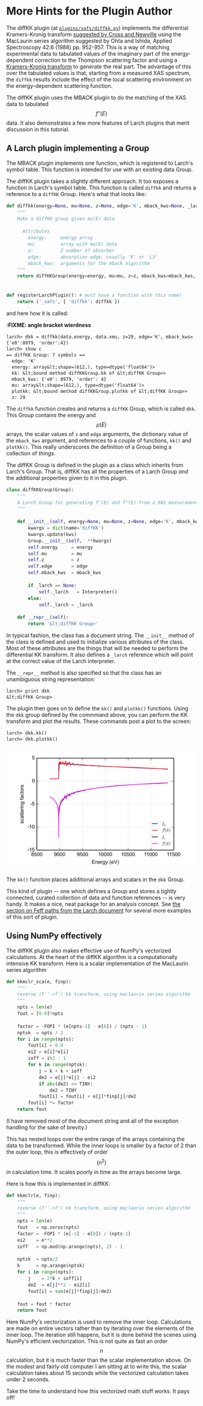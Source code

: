 # More Hints for the Plugin Author

The diffKK plugin (at
[`plugins/xafs/diffkk.py`](https://github.com/xraypy/xraylarch/blob/master/plugins/xafs/diffkk.py))
implements the differential Kramers-Kronig transform
[suggested by Cross and Newville](http://dx.doi.org/10.1103/PhysRevB.58.11215)
using the MacLaurin series algorithm suggested by Ohta and Ishida,
Applied Spectroscopy 42:6 (1988) pp. 952-957.  This is a way of
matching experimental data to tabulated values of the imaginary part
of the energy-dependent correction to the Thompson scattering factor
and using a
[Kramers-Kronig transform](https://en.wikipedia.org/wiki/Kramers%E2%80%93Kronig_relations)
to generate the real part.  The advantage of this over the tabulated
values is that, starting from a measured XAS spectrum, the `diffkk`
results include the effect of the local scattering environment on the
energy-dependent scattering function.

The diffKK plugin uses  the MBACK plugin to do the matching of the
XAS data to tabulated $$f''(E)$$ data.  It also demonstrates a few
more features of Larch plugins that merit discussion in this tutorial.

## A Larch plugin implementing a Group

The MBACK plugin implements one function, which is registered to
Larch's symbol table.  This function is intended for use with an
existing data Group.

The diffKK plugin takes a slightly different approach.  It too
exposes a function in Larch's symbol table.  This function is called
`diffkk` and returns a reference to a `diffKK` Group.  Here's what
that looks like:

```python
def diffkk(energy=None, mu=None, z=None, edge='K', mback_kws=None, _larch=None, **kws):
    """
    Make a diffKK group given mu(E) data

      Attributes
        energy:     energy array
        mu:         array with mu(E) data
        z:          Z number of absorber
        edge:       absorption edge, usually 'K' or 'L3'
        mback_kws:  arguments for the mback algorithm
    """
    return diffKKGroup(energy=energy, mu=mu, z=z, mback_kws=mback_kws, _larch=_larch)
    
    
def registerLarchPlugin(): # must have a function with this name!
    return ('_xafs', { 'diffkk': diffkk })
```

and here how it is called:

**:FIXME: angle bracket wierdness**

```
larch> dkk = diffkk(data.energy, data.xmu, z=29, edge='K', mback_kws={'e0':8979, 'order':4})
larch> show c
== diffKK Group: 7 symbols ==
  edge: 'K'
  energy: array&lt;shape=(612,), type=dtype('float64')>
  kk: &lt;bound method diffKKGroup.kk of &lt;diffKK Group>>
  mback_kws: {'e0': 8979, 'order': 4}
  mu: array&lt;shape=(612,), type=dtype('float64')>
  plotkk: &lt;bound method diffKKGroup.plotkk of &lt;diffKK Group>>
  z: 29
```

The `diffkk` function creates and returns a `diffKK` Group, which is
called `dkk`.  This Group contains the energy and $$\mu(E)$$ arrays,
the scalar values of `z` and `edge` arguments, the dictionary value of
the `mback_kws` argument, and references to a couple of functions,
`kk()` and `plotkk()`.  This really underscores the definition of a
Group being a collection of *things*.

The diffKK Group is defined in the plugin as a class which inherits
from Larch's Group.  That is, diffKK has all the properties of a
Larch Group *and* the additional properties given to it in this
plugin.

```python
class diffKKGroup(Group):
    """
    A Larch Group for generating f'(E) and f"(E) from a XAS measurement of mu(E).
    """

    def __init__(self, energy=None, mu=None, z=None, edge='K', mback_kws=None, _larch=None, **kws):
        kwargs = dict(name='diffKK')
        kwargs.update(kws)
        Group.__init__(self,  **kwargs)
        self.energy     = energy
        self.mu         = mu
        self.z          = z
        self.edge       = edge
        self.mback_kws  = mback_kws

        if _larch == None:
            self._larch   = Interpreter()
        else:
            self._larch = _larch

    def __repr__(self):
        return '&lt;diffKK Group>'
```

In typical fashion, the class has a document string.  The `__init__`
method of the class is defined and used to initialize various
attributes of the class.  Most of these attributes are the things that
will be needed to perform the differential KK transform.  It also
defines a `_larch` reference which will point at the correct value of
the Larch interpreter.

The `__repr__` method is also specified so that the class has an
unambiguous string representation:

```
larch> print dkk
&lt;diffKK Group>
```

The plugin then goes on to define the `kk()` and `plotkk()` functions.
Using the `dkk` group defined by the commmand above, you can perform
the KK transform and plot the results.  These commands post a plot
to the screen:

```
larch> dkk.kk()
larch> dkk.plotkk()
```

![diffKK analysis of copper foil](diffkk_copper.png)

The `kk()` function places additional arrays and scalars in the `dkk`
Group.

This kind of plugin -- one which defines a Group and stores a tightly
connected, curated collection of data and function references -- is
very handy.  It makes a nice, neat package for an analysis concept.
See
[the section on Feff paths from the Larch document](http://xraypy.github.io/xraylarch/xafs/feffpaths.html)
for several more examples of this sort of plugin.

## Using NumPy effectively

The diffKK plugin also makes effective use of NumPy's vectorized
calculations.  At the heart of the diffKK algorithm is a
computationally intensive KK transform.  Here is a scalar
implementation of the MacLaurin series algorithm

```python
def kkmclr_sca(e, finp):
    """
    reverse (f''->f') kk transform, using maclaurin series algorithm
    """
    npts = len(e)
    fout = [0.0]*npts

    factor = -FOPI * (e[npts-1] - e[0]) / (npts - 1)
    nptsk  = npts / 2
    for i in range(npts):
        fout[i] = 0.0
        ei2 = e[i]*e[i]
        ioff = i%2 - 1
        for k in range(nptsk):
            j = k + k + ioff
            de2 = e[j]*e[j] - ei2
            if abs(de2) <= TINY:
                de2 = TINY
            fout[i] = fout[i] + e[j]*finp[j]/de2
        fout[i] *= factor
    return fout
```

(I have removed most of the document string and all of the exception
handling for the sake of brevity.)

This has nested loops over the entire range of the arrays containing
the data to be transformed.  While the inner loops is smaller by a
factor of 2 than the outer loop, this is effectively of order
$$(n^2)$$ in calculation time.  It scales poorly in time as the arrays
become large.

Here is how this is implemented in diffKK:

```python
def kkmclr(e, finp):
    """
    reverse (f''->f') kk transform, using maclaurin series algorithm
    """
    npts = len(e)
    fout   = np.zeros(npts)
    factor = -FOPI * (e[-1] - e[0]) / (npts-1)
    ei2    = e**2
    ioff   = np.mod(np.arange(npts), 2) - 1

    nptsk  = npts/2
    k      = np.arange(nptsk)
    for i in range(npts):
        j    = 2*k + ioff[i]
        de2  = e[j]**2 - ei2[i]
        fout[i] = sum(e[j]*finp[j]/de2)

    fout = fout * factor
    return fout
```

Here NumPy's vectorization is used to remove the inner loop.
Calculations are made on entire vectors rather than by iterating over
the elements of the inner loop.  The iteration still happens, but it
is done behind the scenes using NumPy's efficient vectorization.  This
is not quite as fast an order $$n$$ calculation, but it is much faster
than the scalar implementation above.  On the modest and fairly old
computer I am sitting at to write this, the scalar calculation takes
about 15 seconds while the vectorized calculation takes under 2
seconds.

Take the time to understand how this vectorized math stuff works.  It
pays off!
